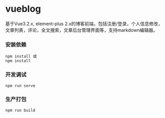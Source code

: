 # vueblog
基于Vue3.2.x, element-plus 2.x的博客前端，包括注册/登录，个人信息修改，文章列表，评论，全文搜索，文章后台管理界面等，支持markdown编辑器。

### 安装依赖
```
npm install 或
npm install
```

### 开发调试
```
npm run serve
```

### 生产打包
```
npm run build
```
